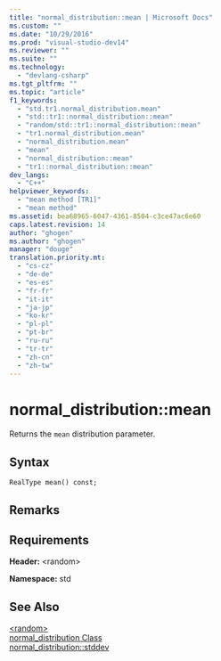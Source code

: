 ```yaml
---
title: "normal_distribution::mean | Microsoft Docs"
ms.custom: ""
ms.date: "10/29/2016"
ms.prod: "visual-studio-dev14"
ms.reviewer: ""
ms.suite: ""
ms.technology: 
  - "devlang-csharp"
ms.tgt_pltfrm: ""
ms.topic: "article"
f1_keywords: 
  - "std.tr1.normal_distribution.mean"
  - "std::tr1::normal_distribution::mean"
  - "random/std::tr1::normal_distribution::mean"
  - "tr1.normal_distribution.mean"
  - "normal_distribution.mean"
  - "mean"
  - "normal_distribution::mean"
  - "tr1::normal_distribution::mean"
dev_langs: 
  - "C++"
helpviewer_keywords: 
  - "mean method [TR1]"
  - "mean method"
ms.assetid: bea68965-6047-4361-8504-c3ce47ac6e60
caps.latest.revision: 14
author: "ghogen"
ms.author: "ghogen"
manager: "douge"
translation.priority.mt: 
  - "cs-cz"
  - "de-de"
  - "es-es"
  - "fr-fr"
  - "it-it"
  - "ja-jp"
  - "ko-kr"
  - "pl-pl"
  - "pt-br"
  - "ru-ru"
  - "tr-tr"
  - "zh-cn"
  - "zh-tw"
---
```

# normal_distribution::mean
Returns the `mean` distribution parameter.  
  
## Syntax  
  
```  
RealType mean() const;  
```  
  
## Remarks  
  
## Requirements  
 **Header:** \<random>  
  
 **Namespace:** std  
  
## See Also  
 [\<random>](../Topic/%3Crandom%3E.md)   
 [normal_distribution Class](/visual-cpp/standard-library/normal-distribution-class)   
 [normal_distribution::stddev](../misc/normal-distribution-stddev.md)